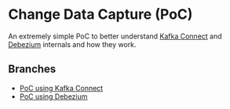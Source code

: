 # Change Data Capture (PoC)

An extremely simple PoC to better understand [Kafka Connect][kafka-connect] and
[Debezium][debezium] internals and how they work.

## Branches

- [PoC using Kafka Connect](https://github.com/hpedrorodrigues/cdc-poc)
- [PoC using Debezium](https://github.com/hpedrorodrigues/cdc-poc/tree/debezium)

[kafka-connect]: https://docs.confluent.io/current/connect/index.html
[debezium]: http://debezium.io

